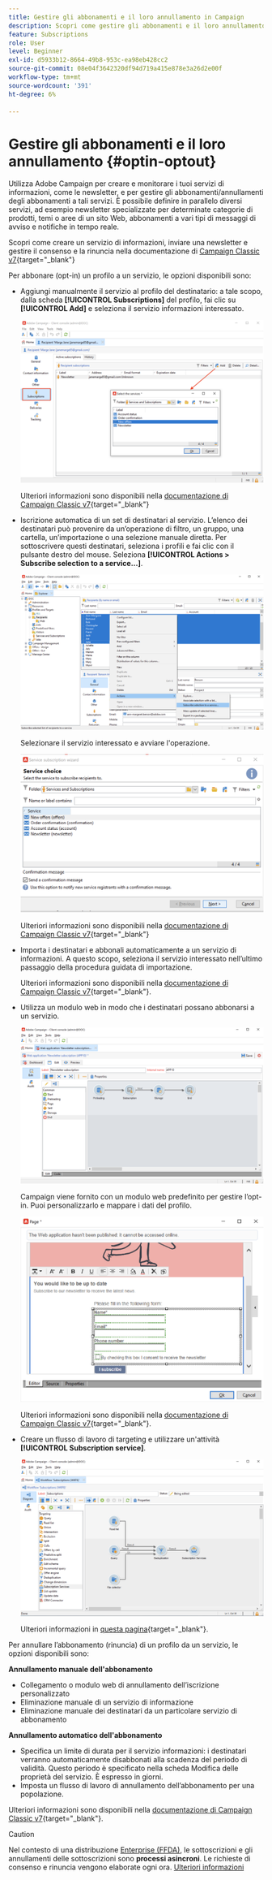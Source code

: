 ```yaml
---
title: Gestire gli abbonamenti e il loro annullamento in Campaign
description: Scopri come gestire gli abbonamenti e il loro annullamento in Campaign v8.
feature: Subscriptions
role: User
level: Beginner
exl-id: d5933b12-8664-49b8-953c-ea98eb428cc2
source-git-commit: 08e04f3642320df94d719a415e878e3a26d2e00f
workflow-type: tm+mt
source-wordcount: '391'
ht-degree: 6%

---
```


# Gestire gli abbonamenti e il loro annullamento {#optin-optout}

Utilizza Adobe Campaign per creare e monitorare i tuoi servizi di informazioni, come le newsletter, e per gestire gli abbonamenti/annullamenti degli abbonamenti a tali servizi. È possibile definire in parallelo diversi servizi, ad esempio newsletter specializzate per determinate categorie di prodotti, temi o aree di un sito Web, abbonamenti a vari tipi di messaggi di avviso e notifiche in tempo reale.

Scopri come creare un servizio di informazioni, inviare una newsletter e gestire il consenso e la rinuncia nella documentazione di [Campaign Classic v7](https://experienceleague.adobe.com/docs/campaign-classic/using/sending-messages/subscriptions-and-referrals/managing-subscriptions.html?lang=it){target="_blank"}

Per abbonare (opt-in) un profilo a un servizio, le opzioni disponibili sono:

* Aggiungi manualmente il servizio al profilo del destinatario: a tale scopo, dalla scheda **[!UICONTROL Subscriptions]** del profilo, fai clic su **[!UICONTROL Add]** e seleziona il servizio informazioni interessato.

  ![](assets/subscribe-to-a-service.png)

  Ulteriori informazioni sono disponibili nella [documentazione di Campaign Classic v7](https://experienceleague.adobe.com/docs/campaign-classic/using/getting-started/profile-management/editing-a-profile.html?lang=it#deliveries-tab){target="_blank"}

* Iscrizione automatica di un set di destinatari al servizio. L’elenco dei destinatari può provenire da un’operazione di filtro, un gruppo, una cartella, un’importazione o una selezione manuale diretta. Per sottoscrivere questi destinatari, seleziona i profili e fai clic con il pulsante destro del mouse. Seleziona **[!UICONTROL Actions > Subscribe selection to a service...]**.

  ![](assets/subscribe-selection.png)

  Selezionare il servizio interessato e avviare l&#39;operazione.

  ![](assets/subscribe-confirm.png)

  Ulteriori informazioni sono disponibili nella [documentazione di Campaign Classic v7](https://experienceleague.adobe.com/docs/campaign-classic/using/getting-started/profile-management/editing-a-profile.html?lang=it#deliveries-tab){target="_blank"}


* Importa i destinatari e abbonali automaticamente a un servizio di informazioni. A questo scopo, seleziona il servizio interessato nell’ultimo passaggio della procedura guidata di importazione.

  Ulteriori informazioni sono disponibili nella [documentazione di Campaign Classic v7](https://experienceleague.adobe.com/docs/campaign-classic/using/getting-started/importing-and-exporting-data/generic-imports-exports/executing-import-jobs.html?lang=it#step-5---additional-step-when-importing-recipients){target="_blank"}.

* Utilizza un modulo web in modo che i destinatari possano abbonarsi a un servizio.

  ![](assets/opt-in-webapp.png)

  Campaign viene fornito con un modulo web predefinito per gestire l’opt-in. Puoi personalizzarlo e mappare i dati del profilo.

  ![](assets/web-app.png)

  Ulteriori informazioni sono disponibili nella [documentazione di Campaign Classic v7](https://experienceleague.adobe.com/docs/campaign-classic/using/designing-content/web-forms/use-cases--web-forms.html?lang=it#create-a-subscription--form-with-double-opt-in){target="_blank"}.


* Creare un flusso di lavoro di targeting e utilizzare un&#39;attività **[!UICONTROL Subscription service]**.

  ![](assets/wf-subscription.png)

  Ulteriori informazioni in [questa pagina](https://experienceleague.adobe.com/docs/campaign/automation/workflows/wf-activities/targeting-activities/subscription-services.html?lang=it){target="_blank"}.

Per annullare l’abbonamento (rinuncia) di un profilo da un servizio, le opzioni disponibili sono:

**Annullamento manuale dell&#39;abbonamento**

* Collegamento o modulo web di annullamento dell’iscrizione personalizzato
* Eliminazione manuale di un servizio di informazione
* Eliminazione manuale dei destinatari da un particolare servizio di abbonamento

**Annullamento automatico dell&#39;abbonamento**

* Specifica un limite di durata per il servizio informazioni: i destinatari verranno automaticamente disabbonati alla scadenza del periodo di validità. Questo periodo è specificato nella scheda Modifica delle proprietà del servizio. È espresso in giorni.
* Imposta un flusso di lavoro di annullamento dell’abbonamento per una popolazione.

Ulteriori informazioni sono disponibili nella [documentazione di Campaign Classic v7](https://experienceleague.adobe.com/docs/campaign-classic/using/sending-messages/subscriptions-and-referrals/managing-subscriptions.html?lang=it#unsubscribing-a-recipient-from-a-service){target="_blank"}.


>[!CAUTION]
>
>Nel contesto di una distribuzione [Enterprise (FFDA)](../architecture/enterprise-deployment.md), le sottoscrizioni e gli annullamenti delle sottoscrizioni sono **processi asincroni**. Le richieste di consenso e rinuncia vengono elaborate ogni ora. [Ulteriori informazioni](../architecture/new-apis.md#sub-apis)

<!--
You can also enable your delivery recipients to forward messages to a friend. To do this, insert the relevant links into your delivery. You may then track this sharing process as well as the number of visits to the concerned pages. 

For more on this capability, refer to [Campaign Classic v7 documentation](https://experienceleague.adobe.com/docs/campaign-classic/using/sending-messages/subscriptions-and-referrals/viral-and-social-marketing.html?lang=it#viral-marketing--forward-to-a-friend){target="_blank"}
-->
